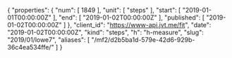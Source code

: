 {
  "properties": {
    "num": [
      1849
    ],
    "unit": [
      "steps"
    ],
    "start": [
      "2019-01-01T00:00:00Z"
    ],
    "end": [
      "2019-01-02T00:00:00Z"
    ],
    "published": [
      "2019-01-02T00:00:00Z"
    ]
  },
  "client_id": "https://www-api.jvt.me/fit",
  "date": "2019-01-02T00:00:00Z",
  "kind": "steps",
  "h": "h-measure",
  "slug": "2019/01/lowe7",
  "aliases": [
    "/mf2/d2b5ba1d-579e-42d6-929b-36c4ea534ffe/"
  ]
}
